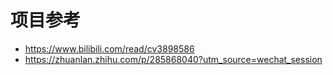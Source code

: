 # 项目参考
- https://www.bilibili.com/read/cv3898586
- https://zhuanlan.zhihu.com/p/285868040?utm_source=wechat_session